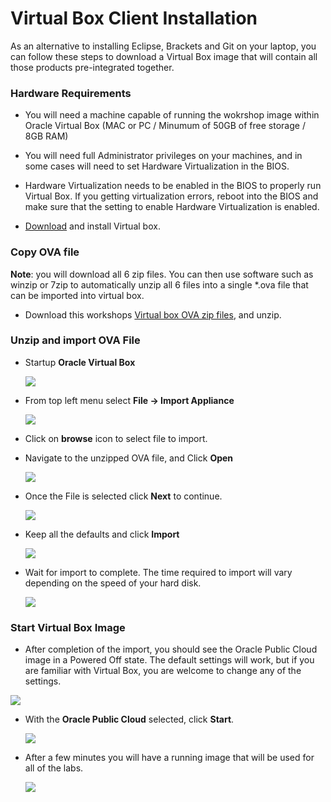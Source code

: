 # Virtual Box Client Installation

As an alternative to installing Eclipse, Brackets and Git on your laptop, you can follow these steps to download a Virtual Box image that will contain all those products pre-integrated together.

### Hardware Requirements

- You will need a machine capable of running the wokrshop image within Oracle Virtual Box (MAC or PC / Minumum of 50GB of free storage / 8GB RAM)

- You will need full Administrator privileges on your machines, and in some cases will need to set Hardware Virtualization in the BIOS.

- Hardware Virtualization needs to be enabled in the BIOS to properly run Virtual Box.  If you getting virtualization errors, reboot into the BIOS and make sure that the setting to enable Hardware Virtualization is enabled. 

- [Download](https://www.virtualbox.org/wiki/Downloads) and install Virtual box. 

### Copy OVA file

**Note**: you will download all 6 zip files. You can then use software such as winzip or 7zip to automatically unzip all 6 files into a single *.ova file that can be imported into virtual box. 

- Download this workshops [Virtual box OVA zip files](https://publicdocs-corp.documents.us2.oraclecloud.com/documents/link/LFF42D5B385ADB4324B055CBF6C3FF17C1177E4725F3/folder/FA853951DE14FED12E559568F6C3FF17C1177E4725F3/_VM), and unzip.


### Unzip and import OVA File

- Startup **Oracle Virtual Box**

    ![](images/studentguide/Picture22.png)

- From top left menu select **File -> Import Appliance**

    ![](images/studentguide/Picture23.png)

- Click on **browse** icon to select file to import.

- Navigate to the unzipped OVA file, and Click **Open**

    ![](images/studentguide/Picture24.png)

- Once the File is selected click **Next** to continue.

    ![](images/studentguide/Picture25.png)

- Keep all the defaults and click **Import**

    ![](images/studentguide/Picture26.png)

- Wait for import to complete. The time required to import will vary depending on the speed of your hard disk.

    ![](images/studentguide/Picture27.png)

### Start Virtual Box Image

- After completion of the import, you should see the Oracle Public Cloud image in a Powered Off state. The default settings will work, but if you are familiar with Virtual Box, you are welcome to change any of the settings.

![](images/studentguide/Picture28.png)

- With the **Oracle Public Cloud** selected, click **Start**.

    ![](images/studentguide/Picture29.png)

- After a few minutes you will have a running image that will be used for all of the labs.

    ![](images/studentguide/Picture30.png)